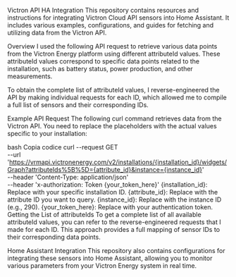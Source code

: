 Victron API HA Integration
This repository contains resources and instructions for integrating Victron Cloud API sensors into Home Assistant. It includes various examples, configurations, and guides for fetching and utilizing data from the Victron API.

Overview
I used the following API request to retrieve various data points from the Victron Energy platform using different attributeId values. These attributeId values correspond to specific data points related to the installation, such as battery status, power production, and other measurements.

To obtain the complete list of attributeId values, I reverse-engineered the API by making individual requests for each ID, which allowed me to compile a full list of sensors and their corresponding IDs.

Example API Request
The following curl command retrieves data from the Victron API. You need to replace the placeholders with the actual values specific to your installation:

bash
Copia codice
curl --request GET \
  --url 'https://vrmapi.victronenergy.com/v2/installations/{installation_id}/widgets/Graph?attributeIds%5B%5D={attribute_id}&instance={instance_id}' \
  --header 'Content-Type: application/json' \
  --header 'x-authorization: Token {your_token_here}'
{installation_id}: Replace with your specific installation ID.
{attribute_id}: Replace with the attribute ID you want to query.
{instance_id}: Replace with the instance ID (e.g., 290).
{your_token_here}: Replace with your authentication token.
Getting the List of attributeIds
To get a complete list of all available attributeId values, you can refer to the reverse-engineered requests that I made for each ID. This approach provides a full mapping of sensor IDs to their corresponding data points.

Home Assistant Integration
This repository also contains configurations for integrating these sensors into Home Assistant, allowing you to monitor various parameters from your Victron Energy system in real time.
